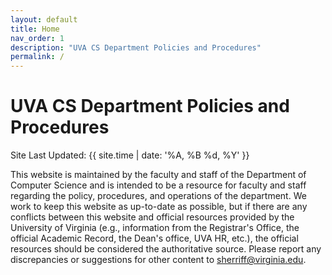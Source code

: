 ```yaml
---
layout: default
title: Home
nav_order: 1
description: "UVA CS Department Policies and Procedures"
permalink: /
---
```


# UVA CS Department Policies and Procedures

Site Last Updated: {{ site.time | date: '%A, %B %d, %Y' }}

This website is maintained by the faculty and staff of the Department of Computer Science and is intended to be a resource for faculty and staff regarding the policy, procedures, and operations of the department.  We work to keep this website as up-to-date as possible, but if there are any conflicts between this website and official resources provided by the University of Virginia (e.g., information from the Registrar's Office, the official Academic Record, the Dean's office, UVA HR, etc.), the official resources should be considered the authoritative source.  Please report any discrepancies or suggestions for other content to [sherriff@virginia.edu](mailto:sherriff@virginia.edu).




